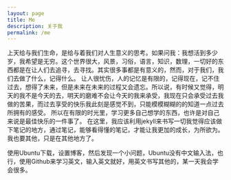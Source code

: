 ```yaml
---
layout: page
title: Me
description: 关于我
permalink: /me
---
```

   上天给与我们生命，是给与着我们对人生意义的思考。如果问我：我想活到多少岁，我希望是无穷。这个世界很大，风景，习俗，语言，知识，数理，一切好的东西都是在让人们去追寻，去寻找。其实很多事都是有意义的，然而，对于我们，我们去做了什么，记得什么。
   让人很忧伤，人的记忆是有限的，记得现在，记不住过去，想得了未来，但是未来在未来的过程又会遗忘。所以说，有时候又觉得，明天的我不是今天的去，明天的磨难不会让今天的我来承受，我现在只会承受过去我做的苦果，而过去享受的快乐我此刻是感觉不到，只能模模糊糊的的知道一点过去所拥有的感受。
   所以在有限的时光里，学习更多自己想学的东西，也许是对自己来说是最佳快乐的一件事了。
   在这里，我应该利用jekyll来书写一切我觉得应该做下笔记的地方，通过笔记，能够看得懂的笔记，才能让我更加的成长，为所欲为。我也要其他，只是在其他地方了。

使用Ubuntu下载，设置博客，然后发现一个小问题，Ubuntu没有中文输入法，也行，使用Github来学习英文，输入英文就好，用英文书写其他的，某一天我会学会很多。
